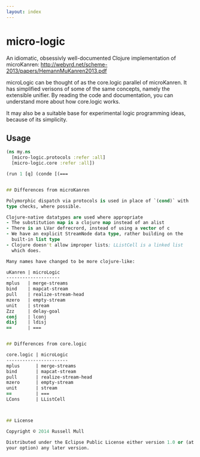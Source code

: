 ```yaml
---
layout: index
---
```

# micro-logic

An idiomatic, obsessivly well-documented Clojure implementation of
microKanren:
http://webyrd.net/scheme-2013/papers/HemannMuKanren2013.pdf

microLogic can be thought of as the core.logic parallel of
microKanren. It has simplified verisons of some of the same concepts,
namely the extensible unifier. By reading the code and documentation,
you can understand more about how core.logic works.

It may also be a suitable base for experimental logic programming
ideas, because of its simplicity.


## Usage

```clojure
(ns my.ns
  [micro-logic.protocols :refer :all]
  [micro-logic.core :refer :all])

(run 1 [q] (conde [(===


## Differences from microKanren

Polymorphic dispatch via protocols is used in place of `(cond)` with
type checks, where possible.

Clojure-native datatypes are used where appropriate
- The substitution map is a clojure map instead of an alist
- There is an LVar defrecrord, instead of using a vector of c
- We have an explicit StreamNode data type, rather building on the
  built-in list type
- Clojure doesn't allow improper lists; LListCell is a linked list
  which does.

Many names have changed to be more clojure-like:

uKanren | microLogic
--------------------
mplus   | merge-streams
bind    | mapcat-stream
pull    | realize-stream-head
mzero   | empty-stream
unit    | stream
Zzz     | delay-goal
conj    | lconj
disj    | ldisj
==      | ===


## Differences from core.logic

core.logic | microLogic
-----------------------
mplus      | merge-streams
bind       | mapcat-stream
pull       | realize-stream-head
mzero      | empty-stream
unit       | stream
==         | ===
LCons      | LListCell



## License

Copyright © 2014 Russell Mull

Distributed under the Eclipse Public License either version 1.0 or (at
your option) any later version.
